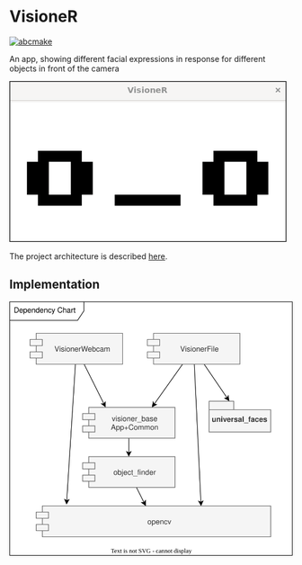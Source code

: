 # VisioneR

[![abcmake](https://img.shields.io/badge/uses-abcmake-blue)](https://github.com/an-dr/abcmake)

An app, showing different facial expressions in response for different objects in front of the camera

![face](doc/README/face_demo.gif)

The project architecture is described [here](doc/architecture.md).

## Implementation

![deps](doc/README/implementation.drawio.svg)
